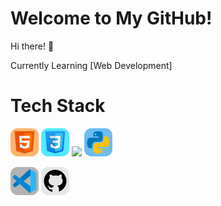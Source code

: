 # Welcome to My GitHub!

Hi there! 👋

Currently Learning [Web Development]
# Tech Stack
<img src="Logo/HTML5.png" width="45" height="auto"> <img src="Logo/CSS.png" width = "45" height = "auto"> <img src="Logo/Javacript.png" width="45" height="auto"> <img src="Logo/Python.png" width="45" height="auto">

<img src="Logo/vscode.png" width="45" height="auto"> <img src="Logo/Github.png" width="45" height="auto"> 

